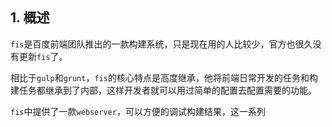 ## 1. 概述

```fis```是百度前端团队推出的一款构建系统，只是现在用的人比较少，官方也很久没有更新```fis```了。

相比于```gulp```和```grunt```，```fis```的核心特点是高度继承，他将前端日常开发的任务和构建任务都继承到了内部，这样开发者就可以用过简单的配置去配置需要的功能。

```fis```中提供了一款```webserver```，可以方便的调试构建结果，这一系列